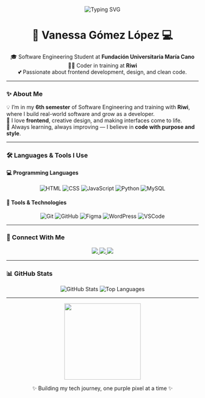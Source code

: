 <p align="center">
  <img src="https://readme-typing-svg.herokuapp.com?font=Fira+Code&duration=3000&pause=1000&color=C084FC&center=true&vCenter=true&width=500&lines=Hi%2C+I'm+Vanessa+G%C3%B3mez!;Aspiring+Software+Developer+%F0%9F%92%BB;Learning+and+Growing+in+Tech+%F0%9F%8C%9F;Welcome+to+my+GitHub+space+%F0%9F%92%97" alt="Typing SVG" />
</p>

<h1 align="center">💜 Vanessa Gómez López 💻</h1>

<p align="center">
  🎓 Software Engineering Student at <strong>Fundación Universitaria María Cano</strong><br/>
  👩‍💻 Coder in training at <strong>Riwi</strong><br/>
  💕 Passionate about frontend development, design, and clean code.
</p>

---

### ✨ About Me

💡 I’m in my **6th semester** of Software Engineering and training with **Riwi**, where I build real-world software and grow as a developer.  
🎯 I love **frontend**, creative design, and making interfaces come to life.  
🌈 Always learning, always improving — I believe in **code with purpose and style**.

---

### 🛠️ Languages & Tools I Use

#### 💻 Programming Languages

<p align="center">
  <img src="https://img.icons8.com/color/48/html-5.png" alt="HTML"/>
  <img src="https://img.icons8.com/color/48/css3.png" alt="CSS"/>
  <img src="https://img.icons8.com/color/48/javascript.png" alt="JavaScript"/>
  <img src="https://img.icons8.com/color/48/python.png" alt="Python"/>
  <img src="https://img.icons8.com/color/48/mysql-logo.png" alt="MySQL"/>
</p>

#### 🧰 Tools & Technologies

<p align="center">
  <img src="https://img.icons8.com/color/48/git.png" alt="Git"/>
  <img src="https://img.icons8.com/color/48/github.png" alt="GitHub"/>
  <img src="https://img.icons8.com/color/48/figma.png" alt="Figma"/>
  <img src="https://img.icons8.com/color/48/wordpress.png" alt="WordPress"/>
  <img src="https://img.icons8.com/color/48/visual-studio-code-2019.png" alt="VSCode"/>
</p>

---

### 💌 Connect With Me

<p align="center">
  <a href="https://github.com/Vanessa55-rgb" target="_blank">
    <img src="https://img.shields.io/badge/GitHub-8E44AD?style=for-the-badge&logo=github&logoColor=white" />
  </a>
  <a href="mailto:vanessagomezlopez55@gmail.com">
    <img src="https://img.shields.io/badge/Gmail-D63384?style=for-the-badge&logo=gmail&logoColor=white"/>
  </a>
  <a href="https://www.linkedin.com/in/vanessa-gomez-lopez-a7b804360" target="_blank">
    <img src="https://img.shields.io/badge/LinkedIn-9B59B6?style=for-the-badge&logo=linkedin&logoColor=white"/>
  </a>
</p>

---

### 📊 GitHub Stats

<p align="center">
  <img src="https://github-readme-stats.vercel.app/api?username=Vanessa55-rgb&show_icons=true&theme=radical" alt="GitHub Stats" />
  <img src="https://github-readme-stats.vercel.app/api/top-langs/?username=Vanessa55-rgb&layout=compact&theme=radical" alt="Top Languages" />
</p>

---

<p align="center">
  <img src="https://media.giphy.com/media/v1.Y2lkPTc5MGI3NjExdWczZjk4ZnFhajNwOGVya2Rra2tsb3RwZWlsOHd6enNhMWJ6YTh4eCZlcD12MV9naWZzX3NlYXJjaCZjdD1n/E05jWuw5Ujq96vqHoK/giphy.gif" width="200" />
</p>

<p align="center">✨ Building my tech journey, one purple pixel at a time ✨</p>

